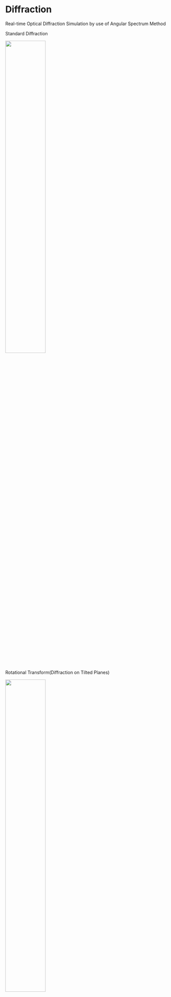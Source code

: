 # Diffraction
Real-time Optical Diffraction Simulation by use of Angular Spectrum Method

Standard Diffraction

<img src="https://github.com/AngularSpectrumMTD/Diffraction/assets/65929274/0e43e28a-d663-4ffd-b914-c13235ef1a73" width="50%">

Rotational Transform(Diffraction on Tilted Planes)

<img src="https://github.com/AngularSpectrumMTD/Diffraction/assets/65929274/693ec750-6b46-4f52-9640-f9c75e9ea7a7" width="50%">

Bi-Convex/Bi-Concave Lens Effect(Located at Source Plane's Origin)

<img src="https://github.com/AngularSpectrumMTD/Diffraction/assets/65929274/af8c7fcd-97ce-405c-9ce8-f1f5a1b128b3" width="50%">

Results

<img src="https://github.com/AngularSpectrumMTD/Diffraction/assets/65929274/3d10bf8c-fd0a-4f6e-a89f-75cadb1cb199" width="50%">

### Definition of coordinate system
<img src="https://github.com/AngularSpectrumMTD/Diffraction/assets/65929274/3d690174-c7ba-43cb-9ccb-bd2ab466b13b" width="50%">

### Algorithm
Band-Limited Angular Spectrum

Paper : [Band-Limited Angular Spectrum Method for Numerical Simulation of Free-Space Propagation in Far and Near Fields](https://opg.optica.org/oe/fulltext.cfm?uri=oe-17-22-19662&id=186848)

Paper : [Fast calculation method for optical diffraction on tilted planes by use of the angular spectrum of plane waves](https://opg.optica.org/josaa/abstract.cfm?uri=josaa-20-9-1755)

### Action

- SPACE : determine other button meaning (+ / -)
- A : increase / decrease polygon angle
- R : increase / decrease aperture radius
- P : increase / decrease propagation distance
- X/Y/Z : increase / decrease rotation angle around XYZ axis
- L : enable / disable lens effect
- C : convex / concave lens
- F : increase / decrease focal length of lens 
- D : increase / decrease pitch width of propagation distance